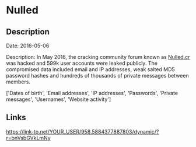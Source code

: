 # Nulled

## Description

Date: 2016-05-06

Description:
In May 2016, the cracking community forum known as <a href="http://nulled.cr/" target="_blank" rel="noopener">Nulled.cr</a> was hacked and 599k user accounts were leaked publicly. The compromised data included email and IP addresses, weak salted MD5 password hashes and hundreds of thousands of private messages between members.


['Dates of birth', 'Email addresses', 'IP addresses', 'Passwords', 'Private messages', 'Usernames', 'Website activity']

## Links

https://link-to.net/YOUR_USER/958.5884377887803/dynamic/?r=bnVsbGVkLmNy